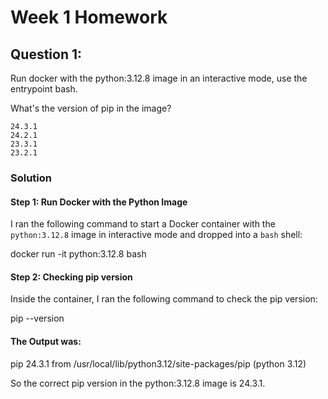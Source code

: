 # Week 1 Homework

## Question 1:
Run docker with the python:3.12.8 image in an interactive mode, use the entrypoint bash.

What's the version of pip in the image?

    24.3.1
    24.2.1
    23.3.1
    23.2.1

### Solution

#### Step 1: Run Docker with the Python Image
I ran the following command to start a Docker container with the `python:3.12.8` image in interactive mode and dropped into a `bash` shell:

docker run -it python:3.12.8 bash

#### Step 2: Checking pip version
Inside the container, I ran the following command to check the pip version:

pip --version

#### The Output was:
pip 24.3.1 from /usr/local/lib/python3.12/site-packages/pip (python 3.12)

So the correct pip version in the python:3.12.8 image is 24.3.1.




